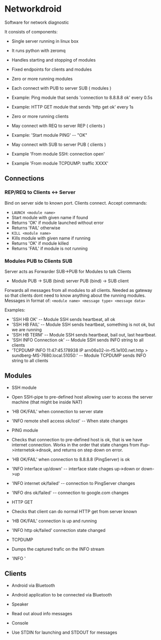 Networkdroid
============

Software for network diagnostic 

It consists of components:
* Single server running in linux box
 * It runs python with zeromq
 * Handles starting and stopping of modules
 * Fixed endpoints for clients and modules
 
* Zero or more running modules
 * Each connect with PUB to server SUB ( modules )
 * Example: Ping module that sends 'connection to 8.8.8.8 ok' every 0.5s
 * Example: HTTP GET module that sends 'http get ok' every 1s
 
* Zero or more running clients
* May connect with REQ to server REP ( clients )
 * Example: 'Start module PING' -- "OK"
* May connect with SUB to server PUB ( clients )
 * Example 'From module SSH: connection open'
 * Example 'From module TCPDUMP: traffic XXXX'


## Connections


### REP/REQ to Clients <-> Server

Bind on server side to known port. Clients connect. Accept commands:
 * ```LAUNCH <module name> ```
  * Start module with given name if found
  * Returns 'OK' if module launched without error
  * Returns 'FAIL' otherwise
 * ``` KILL <module name> ```
  * Kills module with given name if running
   * Returns 'OK' if module killed
   * Returns 'FAIL' if module is not running 

### Modules PUB to Clients SUB
Server acts as Forwarder SUB->PUB for Modules to talk Clients
* Module PUB -> SUB (bind) server PUB (bind) -> SUB client

Forwards all messages from all modules to all clients. Needed as gateway so that clients dont need to know anything about the running modules. Messages in format of:
```<module name> <message type> <message data>```

Examples:
* 'SSH HB OK' -- Module SSH sends heartbeat, all ok
* 'SSH HB FAIL' -- Module SSH sends heartbeat, something is not ok, but we are running
* 'SSH HB TERM' -- Module SSH sends heartbeat, bail out, last heartbeat.
* 'SSH INFO Connection ok' -- Module SSH sends INFO string to all clients
* 'TCPDUMP INFO 11:47:45.178938 IP arn06s02-in-f5.1e100.net.http > sundberg-MS-7680.local.51050:' -- Module TCPDUMP sends INFO string to all clients 



## Modules
* SSH module
 * Open SSH-pipe to pre-defined host allowing user to access the server machine (that might be inside NAT)
 * 'HB OK/FAIL' when connection to server state
 * 'INFO remote shell access ok/lost' -- When state changes

* PING module
 * Checks that connection to pre-defined host is ok, that is we have internet connection. Works in the order that state changes from ifup->internetok->dnsok, and returns on step down on error.
 * 'HB OK/FAIL' when connection to 8.8.8.8 (PingServer) is ok
 * 'INFO interface up/down' -- interface state chages up->down or down->up
 * 'INFO internet ok/failed' -- connection to PingServer changes 
 * 'INFO dns ok/failed' -- connection to google.com changes
 
* HTTP GET
 * Checks that client can do normal HTTP get from server known
 * 'HB OK/FAIL' connection is up and running
 * 'INFO http ok/failed' connection state changed

* TCPDUMP
 * Dumps the captured trafic on the INFO stream
 * 'INFO <data>'


## Clients
* Android via Bluetooth
 * Android application to be connected via Bluetooth

* Speaker
 * Read out aloud info messages

* Console
 * Use STDIN for launching and STDOUT for messages


